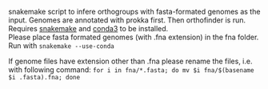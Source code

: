snakemake script to infere orthogroups with fasta-formated genomes as the input. Genomes are annotated with prokka first. Then orthofinder is run.
Requires [snakemake](https://snakemake.readthedocs.io/en/stable/getting_started/installation.html) and [conda3](https://conda.io/en/latest/) to be installed.\
Please place fasta formated genomes (with .fna extension) in the fna folder.\
Run with `snakemake --use-conda`

If genome files have extension other than .fna please rename the files, i.e. with following command:
`for i in fna/*.fasta; do mv $i fna/$(basename $i .fasta).fna; done`
